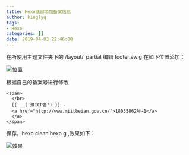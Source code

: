 ```yaml
---
title: Hexo底部添加备案信息
author: kinglyq
tags:
- Hexo
categories: []
date: 2019-04-03 22:46:00
---
```

在所使用主题文件夹下的 /layout/_partial 编辑 footer.swig 在如下位置添加：
<!--more-->
![位置](beianweizhi.png)

根据自己的备案号进行修改
```
<span>
  </br>
  {{ __('豫ICP备') }} -
  <a href="http://www.miitbeian.gov.cn/">18035862号-1</a>
  </a>
</span>
```
保存，hexo clean hexo g ,效果如下：

![效果](xiaoguo.png)